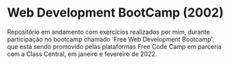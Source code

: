 # Web Development BootCamp (2002)
 Repositório em andamento com exercícios realizados por mim, durante participação no bootcamp chamado 'Free Web Development Bootcamp', que está sendo promovido pelas plataformas Free Code Camp em parceria com a Class Central, em janeiro e fevereiro de 2022.
